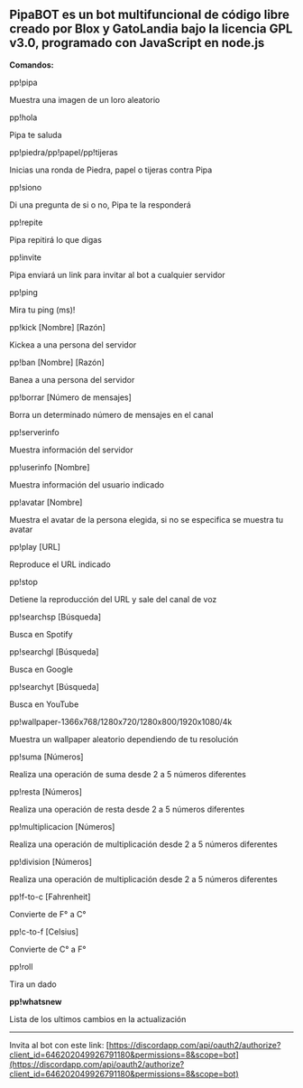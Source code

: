 **PipaBOT es un bot multifuncional de código libre creado por Blox y GatoLandia bajo la licencia GPL v3.0, programado con JavaScript en node.js**
------------------------------------------------
**Comandos:**

pp!pipa

Muestra una imagen de un loro aleatorio


pp!hola

Pipa te saluda


pp!piedra/pp!papel/pp!tijeras

Inicias una ronda de Piedra, papel o tijeras contra Pipa


pp!siono

Di una pregunta de si o no, Pipa te la responderá


pp!repite

Pipa repitirá lo que digas


pp!invite

Pipa enviará un link para invitar al bot a cualquier servidor


pp!ping

Mira tu ping (ms)!


pp!kick [Nombre] [Razón]

Kickea a una persona del servidor


pp!ban [Nombre] [Razón]

Banea a una persona del servidor


pp!borrar [Número de mensajes]

Borra un determinado número de mensajes en el canal


pp!serverinfo

Muestra información del servidor


pp!userinfo [Nombre]

Muestra información del usuario indicado


pp!avatar [Nombre]

Muestra el avatar de la persona elegida, si no se especifica se muestra tu avatar


pp!play [URL]

Reproduce el URL indicado


pp!stop

Detiene la reproducción del URL y sale del canal de voz


pp!searchsp [Búsqueda]

Busca en Spotify


pp!searchgl [Búsqueda]

Busca en Google


pp!searchyt [Búsqueda]

Busca en YouTube


pp!wallpaper-1366x768/1280x720/1280x800/1920x1080/4k

Muestra un wallpaper aleatorio dependiendo de tu resolución


pp!suma [Números]

Realiza una operación de suma desde 2 a 5 números diferentes


pp!resta [Números]

Realiza una operación de resta desde 2 a 5 números diferentes


pp!multiplicacion [Números]

Realiza una operación de multiplicación desde 2 a 5 números diferentes


pp!division [Números]

Realiza una operación de multiplicación desde 2 a 5 números diferentes


pp!f-to-c [Fahrenheit]

Convierte de F° a C°


pp!c-to-f [Celsius]

Convierte de C° a F°


pp!roll

Tira un dado


**pp!whatsnew**

Lista de los ultimos cambios en la actualización

------------------------------------------------

Invita al bot con este link: [https://discordapp.com/api/oauth2/authorize?client_id=646202049926791180&permissions=8&scope=bot](https://discordapp.com/api/oauth2/authorize?client_id=646202049926791180&permissions=8&scope=bot)
